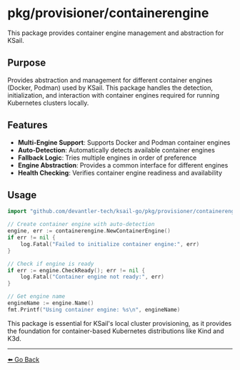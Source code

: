 # pkg/provisioner/containerengine

This package provides container engine management and abstraction for KSail.

## Purpose

Provides abstraction and management for different container engines (Docker, Podman) used by KSail. This package handles the detection, initialization, and interaction with container engines required for running Kubernetes clusters locally.

## Features

- **Multi-Engine Support**: Supports Docker and Podman container engines
- **Auto-Detection**: Automatically detects available container engines
- **Fallback Logic**: Tries multiple engines in order of preference
- **Engine Abstraction**: Provides a common interface for different engines
- **Health Checking**: Verifies container engine readiness and availability

## Usage

```go
import "github.com/devantler-tech/ksail-go/pkg/provisioner/containerengine"

// Create container engine with auto-detection
engine, err := containerengine.NewContainerEngine()
if err != nil {
    log.Fatal("Failed to initialize container engine:", err)
}

// Check if engine is ready
if err := engine.CheckReady(); err != nil {
    log.Fatal("Container engine not ready:", err)
}

// Get engine name
engineName := engine.Name()
fmt.Printf("Using container engine: %s\n", engineName)
```

This package is essential for KSail's local cluster provisioning, as it provides the foundation for container-based Kubernetes distributions like Kind and K3d.

---

[⬅️ Go Back](../provisioner/README.md)
